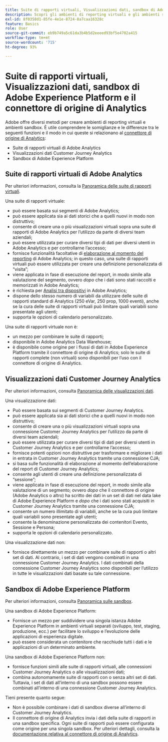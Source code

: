 ```yaml
---
title: Suite di rapporti virtuali, Visualizzazioni dati, sandbox di Adobe Experience Platform e il connettore di origine di Analytics
description: Scopri gli ambienti di reporting virtuali e gli ambienti sandbox.
exl-id: 8f0358d1-85fe-4e1e-8724-8a7caa16328c
feature: Basics
role: User
source-git-commit: eb9b749a5c61da3b4b5d2eeeed93bf5e4702a415
workflow-type: tm+mt
source-wordcount: '715'
ht-degree: 93%

---
```


# Suite di rapporti virtuali, Visualizzazioni dati, sandbox di Adobe Experience Platform e il connettore di origine di Analytics

Adobe offre diversi metodi per creare ambienti di reporting virtuali e ambienti sandbox. È utile comprendere le somiglianze e le differenze tra le seguenti funzioni e il modo in cui queste si relazionano al [connettore di origine di Analytics](https://experienceleague.adobe.com/docs/experience-platform/sources/ui-tutorials/create/adobe-applications/analytics.html?lang=it):

* Suite di rapporti virtuali di Adobe Analytics
* Visualizzazioni dati Customer Journey Analytics
* Sandbox di Adobe Experience Platform

## Suite di rapporti virtuali di Adobe Analytics

Per ulteriori informazioni, consulta la [Panoramica delle suite di rapporti virtuali](https://experienceleague.adobe.com/docs/analytics/components/virtual-report-suites/vrs-about.html?lang=it). 

Una suite di rapporti virtuale:

* può essere basata sui segmenti di Adobe Analytics;
* può essere applicata sia ai dati storici che a quelli nuovi in modo non distruttivo;
* consente di creare una o più visualizzazioni virtuali sopra una suite di rapporti di Adobe Analytics per l’utilizzo da parte di diversi team aziendali;
* può essere utilizzata per curare diversi tipi di dati per diversi utenti in Adobe Analytics e per controllarne l’accesso;
* fornisce funzionalità facoltative di [elaborazione al momento del reporting](https://experienceleague.adobe.com/docs/analytics/components/virtual-report-suites/vrs-report-time-processing.html?lang=it) di Adobe Analytics; in questo caso, una suite di rapporti virtuali può essere utilizzata per creare una definizione personalizzata di “visita”;
* viene applicata in fase di esecuzione del report, in modo simile alla valutazione del segmento, ovvero _dopo_ che i dati sono stati raccolti e memorizzati in Adobe Analytics;
* è richiesta per [Analisi tra dispositivi](https://experienceleague.adobe.com/docs/analytics/components/cda/overview.html?lang=it) in Adobe Analytics;
* dispone dello stesso numero di variabili da utilizzare delle suite di rapporti standard di Analytics (250 eVar, 250 prop, 1000 eventi), anche se la cura delle suite di rapporti virtuali può limitare quali variabili sono presentate agli utenti;
* supporta le opzioni di calendario personalizzato.

Una suite di rapporti virtuale non è:

* un mezzo per combinare le suite di rapporti;
* disponibile in Adobe Analytics Data Warehouse;
* è disponibile come origine per i flussi di dati in Adobe Experience Platform tramite il connettore di origine di Analytics; solo le suite di rapporti complete (non virtuali) sono disponibili per l’uso con il connettore di origine di Analytics.


## Visualizzazioni dati Customer Journey Analytics

Per ulteriori informazioni, consulta [Panoramica delle visualizzazioni dati](https://experienceleague.adobe.com/docs/analytics-platform/using/cja-dataviews/data-views.html?lang=it).

Una visualizzazione dati:

* Può essere basata sui segmenti di Customer Journey Analytics.
* può essere applicata sia ai dati storici che a quelli nuovi in modo non distruttivo;
* consente di creare una o più visualizzazioni virtuali sopra una connessione Customer Journey Analytics per l’utilizzo da parte di diversi team aziendali;
* può essere utilizzata per curare diversi tipi di dati per diversi utenti in Customer Journey Analytics e per controllarne l’accesso;
* fornisce potenti opzioni non distruttive per trasformare e migliorare i dati in entrata in Customer Journey Analytics tramite una connessione CJA;
* si basa sulle funzionalità di elaborazione al momento dell’elaborazione del report di Customer Journey Analytics;
* consente agli utenti di creare una definizione personalizzata di “sessione”;
* viene applicata in fase di esecuzione del report, in modo simile alla valutazione di un segmento; ovvero _dopo_ che il connettore di origine (Adobe Analytics o altro) ha scritto dei dati in un set di dati nel data lake di Adobe Experience Platform e _dopo_ che i dati sono stati acquisiti in Customer Journey Analytics tramite una connessione CJA;
* consente un numero illimitato di variabili, anche se la cura può limitare quali variabili sono presentate agli utenti;
* consente la denominazione personalizzata dei contenitori Evento, Sessione e Persona;
* supporta le opzioni di calendario personalizzato.

Una visualizzazione dati non:

* fornisce direttamente un mezzo per combinare suite di rapporti o altri set di dati. Al contrario, i set di dati vengono combinati in una connessione Customer Journey Analytics. I dati combinati della connessione Customer Journey Analytics sono disponibili per l’utilizzo in tutte le visualizzazioni dati basate su tale connessione.

## Sandbox di Adobe Experience Platform

Per ulteriori informazioni, consulta [Panoramica sulle sandbox](https://experienceleague.adobe.com/docs/experience-platform/sandbox/home.html?lang=it).

Una sandbox di Adobe Experience Platform:

* Fornisce un mezzo per suddividere una singola istanza Adobe Experience Platform in ambienti virtuali separati (sviluppo, test, staging, produzione, ecc.) per facilitare lo sviluppo e l’evoluzione delle applicazioni di esperienza digitale.
* può essere considerata un contenitore che racchiude tutti i dati e le applicazioni di un determinato ambiente.

Una sandbox di Adobe Experience Platform non:

* fornisce funzioni simili alle suite di rapporti virtuali, alle connessioni Customer Journey Analytics o alle visualizzazioni dati;
* combina autonomamente suite di rapporti con o senza altri set di dati. Tuttavia, i set di dati all’interno di una sandbox possono essere combinati all’interno di una connessione Customer Journey Analytics.

Tieni presente quanto segue:

* Non è possibile combinare i dati di sandbox diverse all’interno di Customer Journey Analytics.
* Il connettore di origine di Analytics invia i dati della suite di rapporti _in_ una sandbox specifica. Ogni suite di rapporti può essere configurata come origine per una singola sandbox. Per ulteriori dettagli, consulta la [documentazione relativa al connettore di origine di Analytics](https://experienceleague.adobe.com/docs/experience-platform/sources/ui-tutorials/create/adobe-applications/analytics.html?lang=it).
